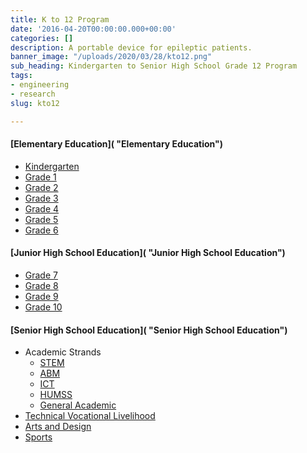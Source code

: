 ```yaml
---
title: K to 12 Program
date: '2016-04-20T00:00:00.000+00:00'
categories: []
description: A portable device for epileptic patients.
banner_image: "/uploads/2020/03/28/kto12.png"
sub_heading: Kindergarten to Senior High School Grade 12 Program
tags:
- engineering
- research
slug: kto12

---
```

#### [Elementary Education]( "Elementary Education")

* [Kindergarten]()
* [Grade 1]()
* [Grade 2]()
* [Grade 3]()
* [Grade 4]()
* [Grade 5]()
* [Grade 6]()

#### [Junior High School Education]( "Junior High School Education")

* [Grade 7]()
* [Grade 8]()
* [Grade 9]()
* [Grade 10]()

#### [Senior High School Education]( "Senior High School Education")

* Academic Strands
  * [STEM]()
  * [ABM]()
  * [ICT]()
  * [HUMSS]()
  * [General Academic]()
* [Technical Vocational Livelihood]()
* [Arts and Design]()
* [Sports]()